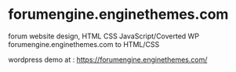 # forumengine.enginethemes.com
forum website design, HTML CSS JavaScript/Coverted WP forumengine.enginethemes.com to HTML/CSS

wordpress demo at : https://forumengine.enginethemes.com/
